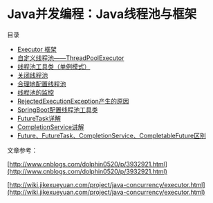 # Java并发编程：Java线程池与框架

目录

* [Executor 框架](/di-er-zhang-java-xian-cheng-chi-yu-kuang-jia/executor-kuang-jia-yu-xian-cheng-chi.md)
* [自定义线程池——ThreadPoolExecutor](/di-er-zhang-java-xian-cheng-chi-yu-kuang-jia/zi-ding-yi-xian-cheng-chi-2014-2014-threadpoolexecutor.md)
* [线程池工具类（单例模式）](/di-er-zhang-java-xian-cheng-chi-yu-kuang-jia/xian-cheng-chi-gong-ju-lei.md)
* [关闭线程池](/di-er-zhang-java-xian-cheng-chi-yu-kuang-jia/guan-bi-xian-cheng-chi.md)
* [合理地配置线程池](/di-er-zhang-java-xian-cheng-chi-yu-kuang-jia/he-li-di-pei-zhi-xian-cheng-chi.md)
* [线程池的监控](/di-er-zhang-java-xian-cheng-chi-yu-kuang-jia/xian-cheng-chi-de-jian-kong.md)
* [RejectedExecutionException产生的原因](/di-er-zhang-java-xian-cheng-chi-yu-kuang-jia/rejectedexecutionexceptionchan-sheng-de-yuan-yin.md)
* [SpringBoot配置线程池工具类](/di-er-zhang-java-xian-cheng-chi-yu-kuang-jia/springbootpei-zhi-xian-cheng-chi-gong-ju-lei.md)
* [FutureTask详解](/di-er-zhang-java-xian-cheng-chi-yu-kuang-jia/futruetaskxiang-jie.md)
* [CompletionService讲解](/di-er-zhang-java-xian-cheng-chi-yu-kuang-jia/completionservicejiang-jie.md)
* [Future、FutureTask、CompletionService、CompletableFuture区别](/di-er-zhang-java-xian-cheng-chi-yu-kuang-jia/futurefuturetaskcompletionservicecompletablefuturequ-bie.md)

文章参考：

[http://www.cnblogs.com/dolphin0520/p/3932921.html](http://www.cnblogs.com/dolphin0520/p/3932921.html)

[http://wiki.jikexueyuan.com/project/java-concurrency/executor.html](http://wiki.jikexueyuan.com/project/java-concurrency/executor.html)

